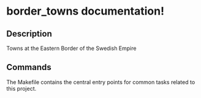 # border_towns documentation!

## Description

Towns at the Eastern Border of the Swedish Empire

## Commands

The Makefile contains the central entry points for common tasks related to this project.

